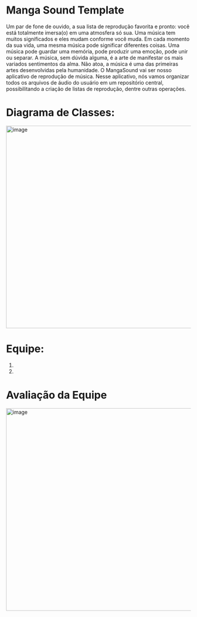 # Manga Sound Template

Um par de fone de ouvido, a sua lista de reprodução favorita e pronto: você está totalmente imersa(o) em uma atmosfera só sua. Uma música tem muitos significados e eles mudam conforme você muda. Em cada momento da sua vida, uma mesma música pode significar diferentes coisas. Uma música pode guardar uma memória, pode produzir uma emoção, pode unir ou separar. A música, sem dúvida alguma, é a arte de manifestar os mais variados sentimentos da alma. Não atoa, a música é uma das primeiras artes desenvolvidas pela humanidade. O MangaSound vai ser nosso aplicativo de reprodução de música. Nesse aplicativo, nós vamos organizar todos os arquivos de áudio do usuário em um repositório central, possibilitando a criação de listas de reprodução, dentre outras operações. 

# Diagrama de Classes: 

<img width="552" alt="image" src="https://github.com/user-attachments/assets/9873181b-511f-42d9-8cf5-5d5966515634" />


# Equipe: <nome-da-equipe>
1. <Nome de fulano>
2. <Nome de fulana>


# Avaliação da Equipe 
<img width="552" alt="image" src="https://docs.google.com/spreadsheets/d/e/2PACX-1vQR_CPmMyA2TPC9rojygEFU63YbA75dqdp1K5eEHRdORQTnApYtnNHNdRMoZxDc4vcV43BAcoinGIpU/pubhtml?gid=0&amp;single=true&amp;widget=true&amp;headers=false"/>
